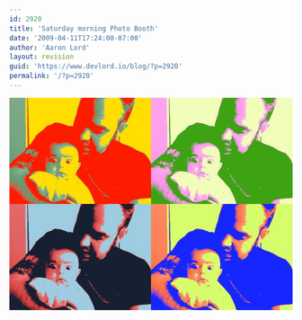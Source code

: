 ```yaml
---
id: 2920
title: 'Saturday morning Photo Booth'
date: '2009-04-11T17:24:00-07:00'
author: 'Aaron Lord'
layout: revision
guid: 'https://www.devlord.io/blog/?p=2920'
permalink: '/?p=2920'
---
```


<p class="mobile-photo"><a href="/wp-content/uploads/2011/10/mypicture-758075.jpg"><img src="/wp-content/uploads/2011/10/mypicture-758075.jpg?w=300" border="0" alt="" /></a></p><div class="blogger-post-footer"><img width='1' height='1' src="https://www.devlord.io/blog/2009/04/11/saturday-morning-photo-booth/"' /></div>